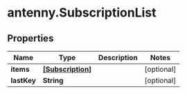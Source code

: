 # antenny.SubscriptionList

## Properties

Name | Type | Description | Notes
------------ | ------------- | ------------- | -------------
**items** | [**[Subscription]**](Subscription.md) |  | [optional] 
**lastKey** | **String** |  | [optional] 


